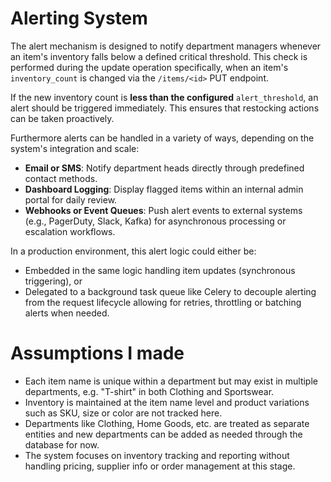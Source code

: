 # Alerting System

The alert mechanism is designed to notify department managers whenever an item's inventory falls below a defined critical threshold. This check is performed during the update operation specifically, when an item's `inventory_count` is changed via the `/items/<id>` PUT endpoint.

If the new inventory count is **less than the configured** `alert_threshold`, an alert should be triggered immediately. This ensures that restocking actions can be taken proactively.

Furthermore alerts can be handled in a variety of ways, depending on the system's integration and scale:
* **Email or SMS**: Notify department heads directly through predefined contact methods.
* **Dashboard Logging**: Display flagged items within an internal admin portal for daily review.
* **Webhooks or Event Queues**: Push alert events to external systems (e.g., PagerDuty, Slack, Kafka) for asynchronous processing or escalation workflows.

In a production environment, this alert logic could either be:
* Embedded in the same logic handling item updates (synchronous triggering), or
* Delegated to a background task queue like Celery to decouple alerting from the request lifecycle allowing for retries, throttling or batching alerts when needed.

# Assumptions I made

* Each item name is unique within a department but may exist in multiple departments, e.g. "T-shirt" in both Clothing and Sportswear.
* Inventory is maintained at the item name level and product variations such as SKU, size or color are not tracked here.
* Departments like Clothing, Home Goods, etc. are treated as separate entities and new departments can be added as needed through the database for now.
* The system focuses on inventory tracking and reporting without handling pricing, supplier info or order management at this stage.